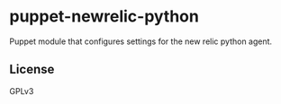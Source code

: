 # puppet-newrelic-python
Puppet module that configures settings for the new relic python agent. 


## License
GPLv3
